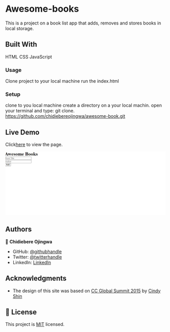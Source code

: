 # Awesome-books

This is a project on a book list app that adds, removes and stores books in local storage.

## Built With
HTML
CSS
JavaScript

### Usage
Clone project to your local machine 
run the index.html

### Setup
clone to you local machine
create a directory on a your local machin.
open your terminal and type: git clone. https://github.com/chidiebereojingwa/awesome-book.git

## Live Demo

Click[here](https://chidiebereojingwa.github.io/awesome-book/) to view the page.

![screenshot](./app_screenshot.png)


## Authors

👤 **Chidiebere Ojingwa**

- GitHub: [@githubhandle](https://github.com/chidiebereojingwa)
- Twitter: [@twitterhandle](https://twitter.com/ojingwa)
- LinkedIn: [LinkedIn](https://linkedin.com/in/chidiebereojingwa)

## Acknowledgments

- The design of this site was based on [CC Global Summit 2015](https://www.behance.net/gallery/29845175/CC-Global-Summit-2015) by [Cindy Shin](https://www.behance.net/adagio07)

## 📝 License

This project is [MIT](./MIT.md) licensed.

